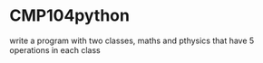# CMP104python
write a program with two classes, maths and pthysics that have 5 operations in each class
